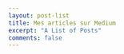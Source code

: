```yaml
---
layout: post-list
title: Mes articles sur Medium
excerpt: "A List of Posts"
comments: false
---
```

